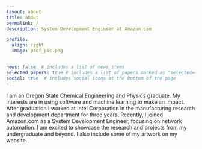 ```yaml
---
layout: about
title: about
permalink: /
description: System Development Engineer at Amazon.com

profile:
  align: right
  image: prof_pic.png


news: false  # includes a list of news items
selected_papers: true # includes a list of papers marked as "selected={true}"
social: true  # includes social icons at the bottom of the page
---
```


I am an Oregon State Chemical Engineering and Physics graduate. My interests are in using software and machine learning to make an impact. After graduation I worked at Intel Corporation in the manufacturing research and development department for three years. Recently, I joined Amazon.com as a System Development Engineer, focusing on network automation. I am excited to showcase the research and projects from my undergraduate and beyond. I also include some of my artwork on my website.
